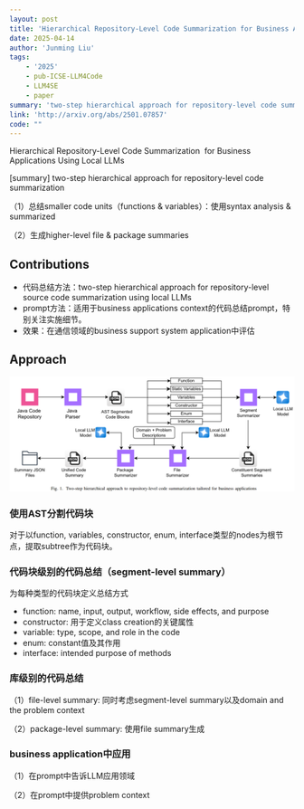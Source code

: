 ```yaml
---
layout: post
title: 'Hierarchical Repository-Level Code Summarization for Business Applications Using Local LLMs'
date: 2025-04-14
author: 'Junming Liu'
tags:
    - '2025'
    - pub-ICSE-LLM4Code
    - LLM4SE
    - paper
summary: 'two-step hierarchical approach for repository-level code summarization'
link: 'http://arxiv.org/abs/2501.07857'
code: ""
---
```

Hierarchical Repository-Level Code Summarization  for Business Applications Using Local LLMs

\[summary] two-step hierarchical approach for repository-level code summarization

（1）总结smaller code units（functions & variables）：使用syntax analysis & summarized

（2）生成higher-level file & package summaries

## Contributions

*   代码总结方法：two-step hierarchical approach for repository-level source code summarization using local LLMs
*   prompt方法：适用于business applications context的代码总结prompt，特别关注实施细节。
*   效果：在通信领域的business support system application中评估

## Approach

![](../images/posts/Hierarchical-Repository-Level-Code-Summarization-for-Business-Applications-Using-Local-LLMs/Hierarchical-Repository-Level-Code-Summarization-for-Business-Applications-Using-Local-LLMs.png)

### 使用AST分割代码块

对于以function, variables, constructor, enum, interface类型的nodes为根节点，提取subtree作为代码块。

### 代码块级别的代码总结（segment-level summary）

为每种类型的代码块定义总结方式

*   function: name, input, output, workflow, side effects, and purpose
*   constructor: 用于定义class creation的关键属性
*   variable: type, scope, and role in the code
*   enum: constant值及其作用
*   interface: intended purpose of methods

### 库级别的代码总结

（1）file-level summary: 同时考虑segment-level summary以及domain and the problem context

（2）package-level summary: 使用file summary生成

### business application中应用

（1）在prompt中告诉LLM应用领域

（2）在prompt中提供problem context

